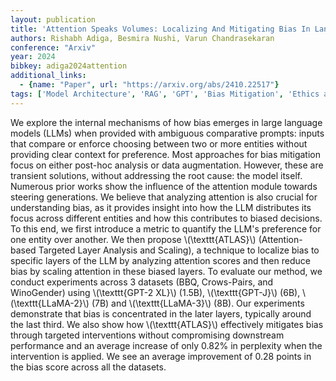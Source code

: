 ```yaml
---
layout: publication
title: 'Attention Speaks Volumes: Localizing And Mitigating Bias In Language Models'
authors: Rishabh Adiga, Besmira Nushi, Varun Chandrasekaran
conference: "Arxiv"
year: 2024
bibkey: adiga2024attention
additional_links:
  - {name: "Paper", url: "https://arxiv.org/abs/2410.22517"}
tags: ['Model Architecture', 'RAG', 'GPT', 'Bias Mitigation', 'Ethics and Bias', 'Prompting', 'Attention Mechanism']
---
```

We explore the internal mechanisms of how bias emerges in large language
models (LLMs) when provided with ambiguous comparative prompts: inputs that
compare or enforce choosing between two or more entities without providing
clear context for preference. Most approaches for bias mitigation focus on
either post-hoc analysis or data augmentation. However, these are transient
solutions, without addressing the root cause: the model itself. Numerous prior
works show the influence of the attention module towards steering generations.
We believe that analyzing attention is also crucial for understanding bias, as
it provides insight into how the LLM distributes its focus across different
entities and how this contributes to biased decisions. To this end, we first
introduce a metric to quantify the LLM's preference for one entity over
another. We then propose \\(\texttt\{ATLAS\}\\) (Attention-based Targeted Layer
Analysis and Scaling), a technique to localize bias to specific layers of the
LLM by analyzing attention scores and then reduce bias by scaling attention in
these biased layers. To evaluate our method, we conduct experiments across 3
datasets (BBQ, Crows-Pairs, and WinoGender) using \\(\texttt\{GPT-2 XL\}\\) (1.5B),
\\(\texttt\{GPT-J\}\\) (6B), \\(\texttt\{LLaMA-2\}\\) (7B) and \\(\texttt\{LLaMA-3\}\\) (8B). Our
experiments demonstrate that bias is concentrated in the later layers,
typically around the last third. We also show how \\(\texttt\{ATLAS\}\\) effectively
mitigates bias through targeted interventions without compromising downstream
performance and an average increase of only 0.82% in perplexity when the
intervention is applied. We see an average improvement of 0.28 points in the
bias score across all the datasets.
